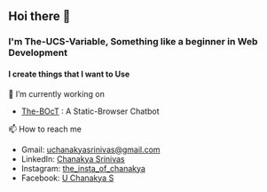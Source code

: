 ## Hoi there 👋
### I'm The-UCS-Variable, Something like a beginner in Web Development
#### I create things that I want to Use
🧶 I’m currently working on
  - [The-BOcT](https://the-boct.github.io/) : A Static-Browser Chatbot

📫 How to reach me
  - Gmail: uchanakyasrinivas@gmail.com
  - LinkedIn: [Chanakya Srinivas](https://www.linkedin.com/in/chanakya-srinivas/)
  - Instagram: [the_insta_of_chanakya](https://www.instagram.com/the_insta_of_chanakya/) 
  - Facebook: [U Chanakya S](https://www.facebook.com/chanakyaltd/)



<!--
**The-UCS-Variable/The-UCS-Variable** is a ✨ _special_ ✨ repository because its `README.md` (this file) appears on your GitHub profile.

Here are some ideas to get you started:

- 🔭 I’m currently working on ...
- 🌱 I’m currently learning ...
- 👯 I’m looking to collaborate on ...
- 🤔 I’m looking for help with ...
- 💬 Ask me about ...
- 📫 How to reach me: ...
- 😄 Pronouns: ...
- ⚡ Fun fact: ...
-->
